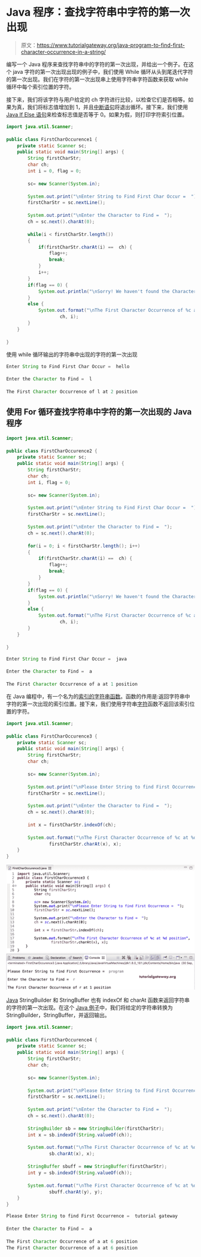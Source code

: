 # Java 程序：查找字符串中字符的第一次出现

> 原文：<https://www.tutorialgateway.org/java-program-to-find-first-character-occurrence-in-a-string/>

编写一个 Java 程序来查找字符串中的字符的第一次出现，并给出一个例子。在这个 java 字符的第一次出现出现的例子中，我们使用 While 循环从头到尾迭代字符的第一次出现。我们在字符的第一次出现串上使用字符串字符函数来获取 while 循环中每个索引位置的字符。

接下来，我们将该字符与用户给定的 ch 字符进行比较，以检查它们是否相等。如果为真，我们将标志值增加到 1，并且[中断语句](https://www.tutorialgateway.org/java-break-statement/)将退出循环。接下来，我们使用 [Java If Else 语句](https://www.tutorialgateway.org/java-if-else-statement/)来检查标志值是否等于 0。如果为假，则打印字符索引位置。

```java
import java.util.Scanner;

public class FirstCharOccurence1 {
	private static Scanner sc;
	public static void main(String[] args) {
		String firstCharStr;
		char ch;
		int i = 0, flag = 0;

		sc= new Scanner(System.in);

		System.out.print("\nEnter String to Find First Char Occur =  ");
		firstCharStr = sc.nextLine();

		System.out.print("\nEnter the Character to Find =  ");
		ch = sc.next().charAt(0);

		while(i < firstCharStr.length())
		{
			if(firstCharStr.charAt(i) ==  ch) {
				flag++;
				break;
			}
			i++;
		}
		if(flag == 0) {
			System.out.println("\nSorry! We haven't found the Character ");
		}
		else {
			System.out.format("\nThe First Character Occurrence of %c at %d position", 
					ch, i);
		}
	}

}
```

使用 while 循环输出的字符串中出现的字符的第一次出现

```java
Enter String to Find First Char Occur =  hello

Enter the Character to Find =  l

The First Character Occurrence of l at 2 position
```

## 使用 For 循环查找字符串中字符的第一次出现的 Java 程序

```java
import java.util.Scanner;

public class FirstCharOccurence2 {
	private static Scanner sc;
	public static void main(String[] args) {
		String firstCharStr;
		char ch;
		int i, flag = 0;

		sc= new Scanner(System.in);

		System.out.print("\nEnter String to Find First Char Occur =  ");
		firstCharStr = sc.nextLine();

		System.out.print("\nEnter the Character to Find =  ");
		ch = sc.next().charAt(0);

		for(i = 0; i < firstCharStr.length(); i++)
		{
			if(firstCharStr.charAt(i) ==  ch) {
				flag++;
				break;
			}
		}
		if(flag == 0) {
			System.out.println("\nSorry! We haven't found the Character ");
		}
		else {
			System.out.format("\nThe First Character Occurrence of %c at %d position", 
					ch, i);
		}
	}

}
```

```java
Enter String to Find First Char Occur =  java

Enter the Character to Find =  a

The First Character Occurrence of a at 1 position
```

在 Java 编程中，有一个名为的[索引的](https://www.tutorialgateway.org/java-indexof-method/)[字符串函数](https://www.tutorialgateway.org/java-string-methods/)。函数的作用是:返回字符串中字符的第一次出现的索引位置。接下来，我们使用字符串[字符](https://www.tutorialgateway.org/java-charat-method/)函数不返回该索引位置的字符。

```java
import java.util.Scanner;

public class FirstCharOccurence3 {
	private static Scanner sc;
	public static void main(String[] args) {
		String firstCharStr;
		char ch;

		sc= new Scanner(System.in);

		System.out.print("\nPlease Enter String to find First Occurrence =  ");
		firstCharStr = sc.nextLine();

		System.out.print("\nEnter the Character to Find =  ");
		ch = sc.next().charAt(0);

		int x = firstCharStr.indexOf(ch);

		System.out.format("\nThe First Character Occurrence of %c at %d position", 
				firstCharStr.charAt(x), x);
	}
}
```

![Java Program to Find First Character Occurrence in a String 3](img/cc79d1ae06966830ce47129e3ed11ed2.png)

[Java](https://www.tutorialgateway.org/java-tutorial/) StringBuilder 和 StringBuffer 也有 indexOf 和 charAt 函数来返回字符串的字符的第一次出现。在这个 [Java 例子](https://www.tutorialgateway.org/learn-java-programs/)中，我们将给定的字符串转换为 StringBuilder，StringBuffer，并返回输出。

```java
import java.util.Scanner;

public class FirstCharOccurence4 {
	private static Scanner sc;
	public static void main(String[] args) {
		String firstCharStr;
		char ch;

		sc= new Scanner(System.in);

		System.out.print("\nPlease Enter String to find First Occurrence =  ");
		firstCharStr = sc.nextLine();

		System.out.print("\nEnter the Character to Find =  ");
		ch = sc.next().charAt(0);

		StringBuilder sb = new StringBuilder(firstCharStr);
		int x = sb.indexOf(String.valueOf(ch));

		System.out.format("\nThe First Character Occurrence of %c at %d position", 
				sb.charAt(x), x);

		StringBuffer sbuff = new StringBuffer(firstCharStr);
		int y = sb.indexOf(String.valueOf(ch));

		System.out.format("\nThe First Character Occurrence of %c at %d position", 
				sbuff.charAt(y), y);
	}
}
```

```java
Please Enter String to find First Occurrence =  tutorial gateway

Enter the Character to Find =  a

The First Character Occurrence of a at 6 position
The First Character Occurrence of a at 6 position
```